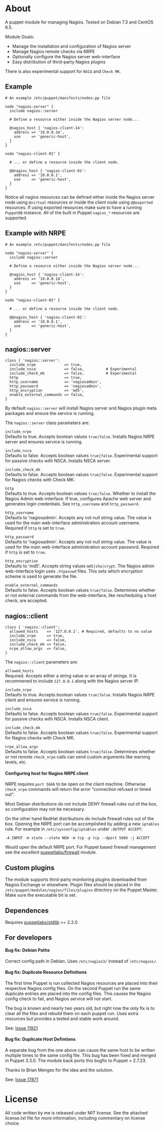 About
================================================================================

A puppet module for managing Nagios. Tested on Debian 7.3 and CentOS 6.5.

Module Goals:

- Manage the installation and configuration of Nagios server
- Manage Nagios remote checks via NRPE
- Optionally configure the Nagios server web-interface
- Easy distribution of third-party Nagios plugins

There is also experimental support for `NSCA` and `Check MK`.

## Example

```puppet
# An example /etc/puppet/manifests/nodes.pp file

node "nagios-server" {
  include nagios::server

  # Define a resource either inside the Nagios server node...

  @nagios_host { 'nagios-client-14':
    address => '10.0.0.14',
    use     => 'generic-host',
  }
}

node "nagios-client-01" {

  # ... or define a resource inside the client node.

  @@nagios_host { 'nagios-client-01':
    address => '10.0.0.1',
    use     => 'generic-host',
  }
}
```

Notice all nagios resources can be defined either inside the Nagios server node
using `@virtual` resources or inside the client node using `@@exported`
resources. If using exported resources make sure to have a running `PuppetDB`
instance. All of the built in Puppet `nagios_*` resources are supported.

## Example with NRPE

```puppet
# An example /etc/puppet/manifests/nodes.pp file

node "nagios-server" {
  include nagios::server

  # Define a resource either inside the Nagios server node...

  @nagios_host { 'nagios-client-14':
    address => '10.0.0.14',
    use     => 'generic-host',
  }
}

node "nagios-client-01" {

  # ... or define a resource inside the client node.

  @@nagios_host { 'nagios-client-01':
    address => '10.0.0.1',
    use     => 'generic-host',
  }
}
```

## nagios::server

```puppet
class { 'nagios::server':
  include_nrpe             => true,
  include_nsca             => false,          # Experimental
  include_check_mk         => false,          # Experimental
  http                     => true,
  http_username            => 'nagiosadmin',
  http_password            => 'nagiosadmin',
  http_encryption          => 'md5',
  enable_external_commands => false,
}
```

By default `nagios::server` will install Nagios server and Nagios plugin meta
packages and ensure the service is running.

The `nagios::server` class parameters are:

`include_nrpe`  
Defaults to true. Accepts boolean values `true|false`. Installs Nagios NRPE
server and ensures service is running.

`include_nsca`  
Defaults to false. Accepts boolean values `true|false`. Experimental support
for passive checks with NSCA. Installs NSCA server.

`include_check_mk`  
Defaults to false. Accepts boolean values `true|false`. Experimental support
for Nagios checks with Check MK.

`http`  
Defaults to true. Accepts boolean values `true|false`. Whether to install the
Nagios Admin web-interface. If true, configures Apache web server and generates
login credentials. See `http_username` and `http_password`.

`http_username`  
Defaults to 'nagiosadmin'. Accepts any not null string value. The value is used
for the main web-interface administration account username. Required if `http`
is set to `true`.

`http_password`  
Defaults to 'nagiosadmin'. Accepts any not null string value. The value is used
for the main web-interface administration account password. Required if `http`
is set to `true`.

`http_encryption`  
Defaults to 'md5'. Accepts string values `md5|sha|crypt`. The Nagios admin
web-interface login uses `.htpasswd` files. This sets which encryption scheme
is used to generate the file.

`enable_external_commands`  
Defaults to false. Accepts boolean values `true|false`. Determines whether or
not external commands from the web-interface, like rescheduling a host check,
are accepted.

## nagios::client

```puppet
class { 'nagios::client':
  allowed_hosts    => '127.0.0.1', # Required, defaults to no value
  include_nrpe     => true,
  include_nsca     => false,
  include_check_mk => false,
  nrpe_allow_args  => false,
}
```

The `nagios::client` parameters are:

`allowed_hosts`  
Required. Accepts either a string value or an array of strings. It is
recommened to include `127.0.0.1` along with the Nagios server IP.

`include_nrpe`  
Defaults to true. Accepts boolean values `true|false`. Installs Nagios NRPE
client and ensures service is running. 

`include_nsca`  
Defaults to false. Accepts boolean values `true|false`. Experimental support
for passive checks with NSCA. Installs NSCA client.

`include_check_mk`  
Defaults to false. Accepts boolean values `true|false`.  Experimental support
for Nagios checks with Check MK.

`nrpe_allow_args`  
Defaults to false. Accepts boolean values `true|false`. Determines whether or
not remote `check_nrpe` calls can send custom arguments like warning levels,
etc.

#### Configuring host for Nagios NRPE client

NRPE requires `port 5666` to be open on the client machine. Otherwise
`check_nrpe` commands will return the error "connection refused or timed out".

Most Debian distributions do not include DENY firewall rules out of the box,
so configuration may not be necessary.

On the other hand RedHat distributions do include firewall rules out of the
box. Opening the NRPE port can be accomplished by adding a new `iptables` rule.
For example in `/etc/sysconfig/iptables` under `:OUTPUT ACCEPT`:

    -A INPUT -m state --state NEW -m tcp -p tcp --dport 5666 -j ACCEPT

Would open the default NRPE port. For Puppet based firewall management see the
excellent
[puppetlabs/firewall](https://forge.puppetlabs.com/puppetlabs/firewall) module.

## Custom plugins

The module supports third-party monitoring plugins downloaded from Nagios
Exchange or elsewhere. Plugin files should be placed in the
`/etc/puppet/modules/nagios/files/plugins` directory on the Puppet Master. Make
sure the executable bit is set.

## Dependences

Requires [puppetlabs/stdlib](https://forge.puppetlabs.com/puppetlabs/stdlib) >=
2.2.0

## For developers

#### Bug fix: Debian Paths

Correct config path in Debian. Uses `/etc/nagios3/` instead of `/etc/nagios/`.

#### Bug fix: Duplicate Resource Definitions

The first time Puppet is run collected Nagios resources are placed into their
respective Nagios config files. On the second Puppet run the same duplicate
entries are placed into the config files. This causes the Nagios config check
to fail, and Nagios service will not start.
   
The bug is known and nearly two years old, but right now the only fix is to
clear all the files and rebuild them on each puppet run. Uses extra resources
but provides a tested and stable work around.
  
See: [Issue 11921](http://projects.puppetlabs.com/issues/11921)

#### Bug fix: Duplicate Host Defintions

A separate bug from the one above can cause the same host to be written
multiple times to the same config file. This bug has been fixed and merged in
Puppet 3.3.0. The module back ports this bugfix to Puppet > 2.7.23.

Thanks to Brian Menges for the idea and the solution.
 
See: [Issue 17871](http://projects.puppetlabs.com/issues/17871#note-12)

License
================================================================================

All code written by me is released under MIT license. See the attached
license.txt file for more information, including commentary on license choice.

